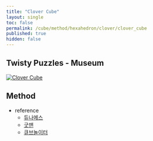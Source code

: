 ```yaml
---
title: "Clover Cube"
layout: single
toc: false
permalink: /cube/method/hexahedron/clover/clover_cube
published: true
hidden: false
---
```


<head>
  <base target="_blank">
</head>



## Twisty Puzzles - Museum

<a href="https://twistypuzzles.com/app/museum/museum_showitem.php?pkey=6490">
  <img alt="Clover Cube" src="https://twistypuzzles.com/museum/large/06490-01.jpg">
</a>



## Method

- reference
  - [듀나메스](https://youtu.be/aLxuKQLSemU)
  - [굿맨](https://youtu.be/7XRhb3y1Z5o)
  - [큐브놀이터](https://youtu.be/2F3w37kBxQA)
